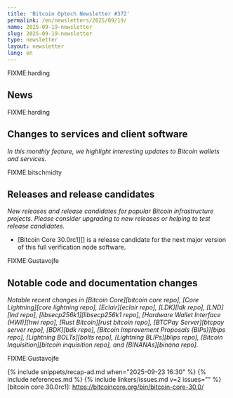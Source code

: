 ```yaml
---
title: 'Bitcoin Optech Newsletter #372'
permalink: /en/newsletters/2025/09/19/
name: 2025-09-19-newsletter
slug: 2025-09-19-newsletter
type: newsletter
layout: newsletter
lang: en
---
```

FIXME:harding

## News

FIXME:harding

## Changes to services and client software

*In this monthly feature, we highlight interesting updates to Bitcoin
wallets and services.*

FIXME:bitschmidty

## Releases and release candidates

_New releases and release candidates for popular Bitcoin infrastructure
projects.  Please consider upgrading to new releases or helping to test
release candidates._

- [Bitcoin Core 30.0rc1][] is a release candidate for the next major
  version of this full verification node software.

FIXME:Gustavojfe

## Notable code and documentation changes

_Notable recent changes in [Bitcoin Core][bitcoin core repo], [Core
Lightning][core lightning repo], [Eclair][eclair repo], [LDK][ldk repo],
[LND][lnd repo], [libsecp256k1][libsecp256k1 repo], [Hardware Wallet
Interface (HWI)][hwi repo], [Rust Bitcoin][rust bitcoin repo], [BTCPay
Server][btcpay server repo], [BDK][bdk repo], [Bitcoin Improvement
Proposals (BIPs)][bips repo], [Lightning BOLTs][bolts repo],
[Lightning BLIPs][blips repo], [Bitcoin Inquisition][bitcoin inquisition
repo], and [BINANAs][binana repo]._

FIXME:Gustavojfe

{% include snippets/recap-ad.md when="2025-09-23 16:30" %}
{% include references.md %}
{% include linkers/issues.md v=2 issues="" %}
[bitcoin core 30.0rc1]: https://bitcoincore.org/bin/bitcoin-core-30.0/
